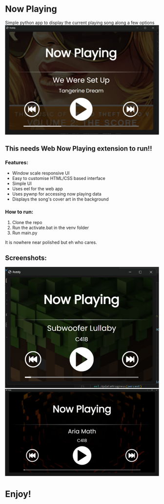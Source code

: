 # Now Playing
 Simple python app to display the current playing song along a few options
![screeeeeeenshot](Screenshots/image-2.png)
## This needs Web Now Playing extension to run!!

### Features:
- Window scale responsive UI
- Easy to customise HTML/CSS based interface
- Simple UI
- Uses eel for the web app
- Uses pywnp for accessing now playing data
- Displays the song's cover art in the background

### How to run:
1. Clone the repo
2. Run the activate.bat in the venv folder
3. Run main.py

It is nowhere near polished but eh who cares.

## Screenshots:
![Screenshot](Screenshots/image.png)
![More screenshot](Screenshots/image-1.png)

# Enjoy!